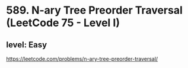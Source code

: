 # 589. N-ary Tree Preorder Traversal (LeetCode 75 - Level I)
## level: Easy

https://leetcode.com/problems/n-ary-tree-preorder-traversal/
